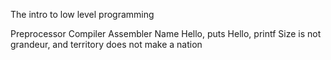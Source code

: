 
 The intro to low level programming

   Preprocessor
   Compiler
   Assembler
   Name
   Hello, puts
   Hello, printf
   Size is not grandeur, and territory does not make a nation	
